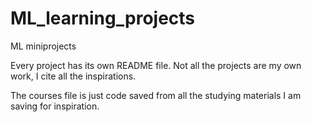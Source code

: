 # ML_learning_projects
ML miniprojects

Every project has its own README file. Not all the projects are my own work, I cite all the inspirations.

The courses file is just code saved from all the studying materials I am saving for inspiration.






